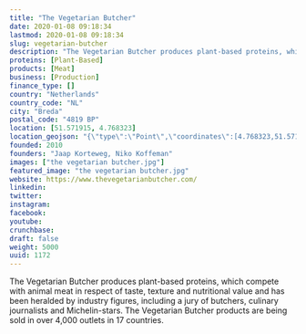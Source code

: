```yaml
---
title: "The Vegetarian Butcher"
date: 2020-01-08 09:18:34
lastmod: 2020-01-08 09:18:34
slug: vegetarian-butcher
description: "The Vegetarian Butcher produces plant-based proteins, which compete with animal meat in respect of taste, texture and nutritional value and has been heralded by industry figures, including a jury of butchers, culinary journalists and Michelin-stars. The Vegetarian Butcher products are being sold in over 4,000 outlets in 17 countries."
proteins: [Plant-Based]
products: [Meat]
business: [Production]
finance_type: []
country: "Netherlands"
country_code: "NL"
city: "Breda"
postal_code: "4819 BP"
location: [51.571915, 4.768323]
location_geojson: "{\"type\":\"Point\",\"coordinates\":[4.768323,51.571915]}"
founded: 2010
founders: "Jaap Korteweg, Niko Koffeman"
images: ["the vegetarian butcher.jpg"]
featured_image: "the vegetarian butcher.jpg"
website: https://www.thevegetarianbutcher.com/
linkedin: 
twitter: 
instagram: 
facebook: 
youtube: 
crunchbase: 
draft: false
weight: 5000
uuid: 1172
---
```

The Vegetarian Butcher produces plant-based proteins, which compete with animal meat in respect of taste, texture and nutritional value and has been heralded by industry figures, including a jury of butchers, culinary journalists and Michelin-stars. The Vegetarian Butcher products are being sold in over 4,000 outlets in 17 countries.
